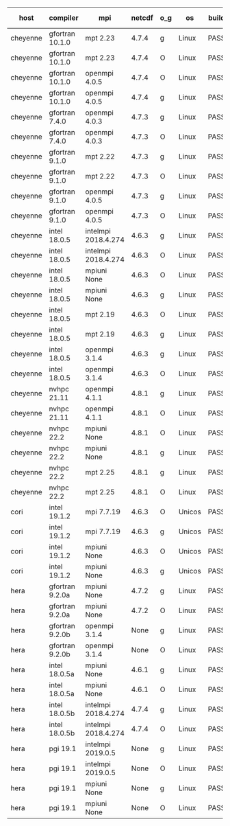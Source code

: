 

| host     | compiler                              | mpi                      | netcdf        | o_g        | os       | build       | u_pass          | u_fail          | s_pass            | s_fail            | e_pass             | e_fail             | nuopc_pass       | nuopc_fail       | artifacts link          |
|----------|---------------------------------------|--------------------------|---------------|------------|----------|-------------|-----------------|-----------------|-------------------|-------------------|--------------------|--------------------|------------------|------------------|-------------------------|
| cheyenne | gfortran 10.1.0 | mpt 2.23  | 4.7.4  | g | Linux | PASS | 13872 | 0 | 49 | 0 | 80 | 0 | 52 | 0 | <a href="https://github.com/esmf-org/esmf-test-artifacts/tree/bc0f7baad051c9f540d8658ceca180b3b593598c/develop/gfortran/10.1.0/g/mpt/2.23" target="_blank">bc0f7ba</a> | 
| cheyenne | gfortran 10.1.0 | mpt 2.23  | 4.7.4  | O | Linux | PASS | 13872 | 0 | 49 | 0 | 80 | 0 | 52 | 0 | <a href="https://github.com/esmf-org/esmf-test-artifacts/tree/5d33a8ee6dc621861aaf54d3092be71d042020a1/develop/gfortran/10.1.0/O/mpt/2.23" target="_blank">5d33a8e</a> | 
| cheyenne | gfortran 10.1.0 | openmpi 4.0.5  | 4.7.4  | O | Linux | PASS | 13872 | 0 | 49 | 0 | 80 | 0 | 52 | 0 | <a href="https://github.com/esmf-org/esmf-test-artifacts/tree/35e5b8fc48d982b8d9daa989765093cfe3c2af0f/develop/gfortran/10.1.0/O/openmpi/4.0.5" target="_blank">35e5b8f</a> | 
| cheyenne | gfortran 10.1.0 | openmpi 4.0.5  | 4.7.4  | g | Linux | PASS | 13872 | 0 | 49 | 0 | 80 | 0 | 52 | 0 | <a href="https://github.com/esmf-org/esmf-test-artifacts/tree/98bee01909b90069eb1716293e2fc5eea7c3a30a/develop/gfortran/10.1.0/g/openmpi/4.0.5" target="_blank">98bee01</a> | 
| cheyenne | gfortran 7.4.0 | openmpi 4.0.3  | 4.7.3  | g | Linux | PASS | 13872 | 0 | 49 | 0 | 80 | 0 | 50 | 2 | <a href="https://github.com/esmf-org/esmf-test-artifacts/tree/a828e547d86b8d6a8dccdda1bc6080ce3ae18a58/develop/gfortran/7.4.0/g/openmpi/4.0.3" target="_blank">a828e54</a> | 
| cheyenne | gfortran 7.4.0 | openmpi 4.0.3  | 4.7.3  | O | Linux | PASS | 13872 | 0 | 49 | 0 | 80 | 0 | 50 | 2 | <a href="https://github.com/esmf-org/esmf-test-artifacts/tree/7c482b2da22f282571f104d2dd4370328abd46ae/develop/gfortran/7.4.0/O/openmpi/4.0.3" target="_blank">7c482b2</a> | 
| cheyenne | gfortran 9.1.0 | mpt 2.22  | 4.7.3  | g | Linux | PASS | 13872 | 0 | 49 | 0 | 80 | 0 | 50 | 2 | <a href="https://github.com/esmf-org/esmf-test-artifacts/tree/7415c9a8ebe2f410be74cab28317e1f5ca1d4d42/develop/gfortran/9.1.0/g/mpt/2.22" target="_blank">7415c9a</a> | 
| cheyenne | gfortran 9.1.0 | mpt 2.22  | 4.7.3  | O | Linux | PASS | 13872 | 0 | 49 | 0 | 80 | 0 | 50 | 2 | <a href="https://github.com/esmf-org/esmf-test-artifacts/tree/159ae5c654a021ab56d76ffeabbd1da48009becc/develop/gfortran/9.1.0/O/mpt/2.22" target="_blank">159ae5c</a> | 
| cheyenne | gfortran 9.1.0 | openmpi 4.0.5  | 4.7.3  | g | Linux | PASS | 13872 | 0 | 49 | 0 | 80 | 0 | 49 | 3 | <a href="https://github.com/esmf-org/esmf-test-artifacts/tree/d1887ce389ba9b9c0f5d259ded93f24a46503b5c/develop/gfortran/9.1.0/g/openmpi/4.0.5" target="_blank">d1887ce</a> | 
| cheyenne | gfortran 9.1.0 | openmpi 4.0.5  | 4.7.3  | O | Linux | PASS | 13872 | 0 | 49 | 0 | 80 | 0 | 50 | 2 | <a href="https://github.com/esmf-org/esmf-test-artifacts/tree/f528105184abffdef47c9e41f094ec4606ef4f11/develop/gfortran/9.1.0/O/openmpi/4.0.5" target="_blank">f528105</a> | 
| cheyenne | intel 18.0.5 | intelmpi 2018.4.274  | 4.6.3  | g | Linux | PASS | 13872 | 0 | 49 | 0 | 80 | 0 | 52 | 0 | <a href="https://github.com/esmf-org/esmf-test-artifacts/tree/fbbb4c6a135533bde6535cc3f206a47fc248f5f5/develop/intel/18.0.5/g/intelmpi/2018.4.274" target="_blank">fbbb4c6</a> | 
| cheyenne | intel 18.0.5 | intelmpi 2018.4.274  | 4.6.3  | O | Linux | PASS | 13872 | 0 | 49 | 0 | 80 | 0 | 52 | 0 | <a href="https://github.com/esmf-org/esmf-test-artifacts/tree/f5e9efb96b387dc702717560b4c612783059804e/develop/intel/18.0.5/O/intelmpi/2018.4.274" target="_blank">f5e9efb</a> | 
| cheyenne | intel 18.0.5 | mpiuni None  | 4.6.3  | O | Linux | PASS | 12316 | 0 | 8 | 0 | 43 | 0 | None | None | <a href="https://github.com/esmf-org/esmf-test-artifacts/tree/41a9ed1fc4563e92b574d315ff9ba7bdd5851303/develop/intel/18.0.5/O/mpiuni/None" target="_blank">41a9ed1</a> | 
| cheyenne | intel 18.0.5 | mpiuni None  | 4.6.3  | g | Linux | PASS | 12316 | 0 | 8 | 0 | 43 | 0 | None | None | <a href="https://github.com/esmf-org/esmf-test-artifacts/tree/ac46aa48b4c5833831897462f7eac15e63e5c9b6/develop/intel/18.0.5/g/mpiuni/None" target="_blank">ac46aa4</a> | 
| cheyenne | intel 18.0.5 | mpt 2.19  | 4.6.3  | O | Linux | PASS | 13872 | 0 | 49 | 0 | 80 | 0 | 52 | 0 | <a href="https://github.com/esmf-org/esmf-test-artifacts/tree/5b051d30ea93e6dc6c8607e71b50ea05ebdcdbcd/develop/intel/18.0.5/O/mpt/2.19" target="_blank">5b051d3</a> | 
| cheyenne | intel 18.0.5 | mpt 2.19  | 4.6.3  | g | Linux | PASS | 13872 | 0 | 49 | 0 | 80 | 0 | 52 | 0 | <a href="https://github.com/esmf-org/esmf-test-artifacts/tree/5feaf56e99feda85db856b89d8db522b17d39ab8/develop/intel/18.0.5/g/mpt/2.19" target="_blank">5feaf56</a> | 
| cheyenne | intel 18.0.5 | openmpi 3.1.4  | 4.6.3  | g | Linux | PASS | 13872 | 0 | 49 | 0 | 80 | 0 | 52 | 0 | <a href="https://github.com/esmf-org/esmf-test-artifacts/tree/bc8e815bb6344a8f4ba2ac26c33b4480c4f54aad/develop/intel/18.0.5/g/openmpi/3.1.4" target="_blank">bc8e815</a> | 
| cheyenne | intel 18.0.5 | openmpi 3.1.4  | 4.6.3  | O | Linux | PASS | 13872 | 0 | 49 | 0 | 80 | 0 | 52 | 0 | <a href="https://github.com/esmf-org/esmf-test-artifacts/tree/aaa03a65ea515c6379ef9109e6f2d6edf1f36130/develop/intel/18.0.5/O/openmpi/3.1.4" target="_blank">aaa03a6</a> | 
| cheyenne | nvhpc 21.11 | openmpi 4.1.1  | 4.8.1  | g | Linux | PASS | 12977 | 895 | 35 | 14 | 66 | 14 | 10 | 42 | <a href="https://github.com/esmf-org/esmf-test-artifacts/tree/9e6d429292ec63d33e195f8b7c79c1a1788711dc/develop/nvhpc/21.11/g/openmpi/4.1.1" target="_blank">9e6d429</a> | 
| cheyenne | nvhpc 21.11 | openmpi 4.1.1  | 4.8.1  | O | Linux | PASS | 13867 | 5 | 49 | 0 | 80 | 0 | 45 | 7 | <a href="https://github.com/esmf-org/esmf-test-artifacts/tree/b61c99da4ffdf20d2594f5c31fb0925ea094e793/develop/nvhpc/21.11/O/openmpi/4.1.1" target="_blank">b61c99d</a> | 
| cheyenne | nvhpc 22.2 | mpiuni None  | 4.8.1  | O | Linux | PASS | 12314 | 2 | 8 | 0 | 43 | 0 | None | None | <a href="https://github.com/esmf-org/esmf-test-artifacts/tree/05e169eac25b00cc0a9e9405c38822fac2a12a1c/develop/nvhpc/22.2/O/mpiuni/None" target="_blank">05e169e</a> | 
| cheyenne | nvhpc 22.2 | mpiuni None  | 4.8.1  | g | Linux | PASS | 11679 | 637 | 4 | 4 | 40 | 3 | None | None | <a href="https://github.com/esmf-org/esmf-test-artifacts/tree/14f023a1c496e59c54a806fa0deeec8a68bcd0e2/develop/nvhpc/22.2/g/mpiuni/None" target="_blank">14f023a</a> | 
| cheyenne | nvhpc 22.2 | mpt 2.25  | 4.8.1  | g | Linux | PASS | None | None | None | None | None | None | None | None | <a href="https://github.com/esmf-org/esmf-test-artifacts/tree/4faf8396dcc5fa28a847b3e68d3515acbeef77e7/develop/nvhpc/22.2/g/mpt/2.25" target="_blank">4faf839</a> | 
| cheyenne | nvhpc 22.2 | mpt 2.25  | 4.8.1  | O | Linux | PASS | 13869 | 3 | 49 | 0 | 80 | 0 | 45 | 7 | <a href="https://github.com/esmf-org/esmf-test-artifacts/tree/aee981fb6689db655325e344e653b46d7785bc2d/develop/nvhpc/22.2/O/mpt/2.25" target="_blank">aee981f</a> | 
| cori | intel 19.1.2 | mpi 7.7.19  | 4.6.3  | O | Unicos | PASS | None | None | None | None | None | None | None | None | <a href="https://github.com/esmf-org/esmf-test-artifacts/tree/2cfbfa66efadf4583081825169091371dc58489b/develop/intel/19.1.2/O/mpi/7.7.19" target="_blank">2cfbfa6</a> | 
| cori | intel 19.1.2 | mpi 7.7.19  | 4.6.3  | g | Unicos | PASS | None | None | None | None | None | None | None | None | <a href="https://github.com/esmf-org/esmf-test-artifacts/tree/77fd104f5eac1ee762c3ec52bf0109064925d0b7/develop/intel/19.1.2/g/mpi/7.7.19" target="_blank">77fd104</a> | 
| cori | intel 19.1.2 | mpiuni None  | 4.6.3  | O | Unicos | PASS | None | None | None | None | None | None | None | None | <a href="https://github.com/esmf-org/esmf-test-artifacts/tree/5ce9dff4cd77049434b1603ab8d5b66b2c07860f/develop/intel/19.1.2/O/mpiuni/None" target="_blank">5ce9dff</a> | 
| cori | intel 19.1.2 | mpiuni None  | 4.6.3  | g | Unicos | PASS | None | None | None | None | None | None | None | None | <a href="https://github.com/esmf-org/esmf-test-artifacts/tree/885c8172e60a4042318fba8b9d2cc03fe346d8ea/develop/intel/19.1.2/g/mpiuni/None" target="_blank">885c817</a> | 
| hera | gfortran 9.2.0a | mpiuni None  | 4.7.2  | g | Linux | PASS | 12316 | 0 | 8 | 0 | 43 | 0 | None | None | <a href="https://github.com/esmf-org/esmf-test-artifacts/tree/41cc5bbab89b6b1084ab773e13626cf835c68716/develop/gfortran/9.2.0a/g/mpiuni/None" target="_blank">41cc5bb</a> | 
| hera | gfortran 9.2.0a | mpiuni None  | 4.7.2  | O | Linux | PASS | 12316 | 0 | 8 | 0 | 43 | 0 | None | None | <a href="https://github.com/esmf-org/esmf-test-artifacts/tree/0b6a252905de4fe931cf4d1329e29cdd891d55af/develop/gfortran/9.2.0a/O/mpiuni/None" target="_blank">0b6a252</a> | 
| hera | gfortran 9.2.0b | openmpi 3.1.4  | None  | g | Linux | PASS | 13870 | 2 | 49 | 0 | 80 | 0 | 52 | 0 | <a href="https://github.com/esmf-org/esmf-test-artifacts/tree/35006d054da1969a645149525ec534d5b9a9ca3a/develop/gfortran/9.2.0b/g/openmpi/3.1.4" target="_blank">35006d0</a> | 
| hera | gfortran 9.2.0b | openmpi 3.1.4  | None  | O | Linux | PASS | 13870 | 2 | 49 | 0 | 80 | 0 | 52 | 0 | <a href="https://github.com/esmf-org/esmf-test-artifacts/tree/9347a89f549a1f8948b7e088f510654f66d7e174/develop/gfortran/9.2.0b/O/openmpi/3.1.4" target="_blank">9347a89</a> | 
| hera | intel 18.0.5a | mpiuni None  | 4.6.1  | g | Linux | PASS | 12316 | 0 | 8 | 0 | 43 | 0 | None | None | <a href="https://github.com/esmf-org/esmf-test-artifacts/tree/bfaaf2a07154a323eb8d9caf9e11e0f736c45eb7/develop/intel/18.0.5a/g/mpiuni/None" target="_blank">bfaaf2a</a> | 
| hera | intel 18.0.5a | mpiuni None  | 4.6.1  | O | Linux | PASS | 12316 | 0 | 8 | 0 | 43 | 0 | None | None | <a href="https://github.com/esmf-org/esmf-test-artifacts/tree/b62b196c1eb6975b9e1e9222b1fcd2b50d7e19d0/develop/intel/18.0.5a/O/mpiuni/None" target="_blank">b62b196</a> | 
| hera | intel 18.0.5b | intelmpi 2018.4.274  | 4.7.4  | g | Linux | PASS | 13872 | 0 | 49 | 0 | 80 | 0 | 52 | 0 | <a href="https://github.com/esmf-org/esmf-test-artifacts/tree/864fde81bd0d7cfa8f19eb7e77ae1abea8139867/develop/intel/18.0.5b/g/intelmpi/2018.4.274" target="_blank">864fde8</a> | 
| hera | intel 18.0.5b | intelmpi 2018.4.274  | 4.7.4  | O | Linux | PASS | 13872 | 0 | 49 | 0 | 80 | 0 | 52 | 0 | <a href="https://github.com/esmf-org/esmf-test-artifacts/tree/e8dedc50d56bdb35c86c68c44f249f3f6dbd6997/develop/intel/18.0.5b/O/intelmpi/2018.4.274" target="_blank">e8dedc5</a> | 
| hera | pgi 19.1 | intelmpi 2019.0.5  | None  | g | Linux | PASS | None | None | None | None | None | None | None | None | <a href="https://github.com/esmf-org/esmf-test-artifacts/tree/8cd4367eaeac0190b622f319c392e39a4d5f4391/develop/pgi/19.1/g/intelmpi/2019.0.5" target="_blank">8cd4367</a> | 
| hera | pgi 19.1 | intelmpi 2019.0.5  | None  | O | Linux | PASS | None | None | None | None | None | None | None | None | <a href="https://github.com/esmf-org/esmf-test-artifacts/tree/d5a3ad0c4ef935a60e60d1ec4226fcf5ff1b85e4/develop/pgi/19.1/O/intelmpi/2019.0.5" target="_blank">d5a3ad0</a> | 
| hera | pgi 19.1 | mpiuni None  | None  | g | Linux | PASS | 11683 | 633 | 4 | 4 | 40 | 3 | None | None | <a href="https://github.com/esmf-org/esmf-test-artifacts/tree/daf7c6aa4b38dfa1aff3331d403cb8904b44bdd3/develop/pgi/19.1/g/mpiuni/None" target="_blank">daf7c6a</a> | 
| hera | pgi 19.1 | mpiuni None  | None  | O | Linux | PASS | 11683 | 633 | 6 | 2 | 40 | 3 | None | None | <a href="https://github.com/esmf-org/esmf-test-artifacts/tree/ce0ea93693347035c80ddd3fb5d80f866b03b35b/develop/pgi/19.1/O/mpiuni/None" target="_blank">ce0ea93</a> | 
